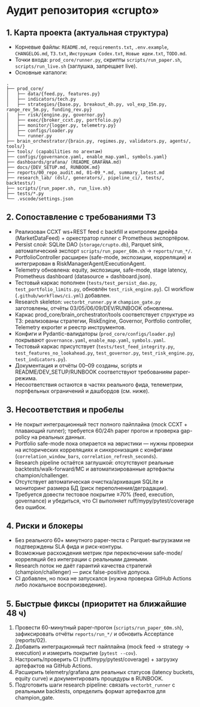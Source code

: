 # Аудит репозитория «crupto»

## 1. Карта проекта (актуальная структура)
- Корневые файлы: `README.md`, `requirements.txt`, `.env.example`, `CHANGELOG.md`, `ТЗ.txt`, `Инструкция Codex.txt`, `Новые идеи.txt`, `TODO.md`.
- Точки входа: `prod_core/runner.py`, скрипты `scripts/run_paper.sh`, `scripts/run_live.sh` (заглушка, запрещает live).
- Основные каталоги:

```text
.
├── prod_core/
│   ├── data/{feed.py, features.py}
│   ├── indicators/tech.py
│   ├── strategies/{base.py, breakout_4h.py, vol_exp_15m.py, range_rev_5m.py, funding_rev.py}
│   ├── risk/{engine.py, governor.py}
│   ├── exec/{broker_ccxt.py, portfolio.py}
│   ├── monitor/{logger.py, telemetry.py}
│   ├── configs/loader.py
│   └── runner.py
├── brain_orchestrator/{brain.py, regimes.py, validators.py, agents/, tools/}
├── tools/ (capabilities по агентам)
├── configs/{governance.yaml, enable_map.yaml, symbols.yaml}
├── dashboards/grafana/ (README_GRAFANA.md)
├── docs/{DEV_SETUP.md, RUNBOOK.md}
├── reports/00_repo_audit.md, 01–09_*.md, summary_latest.md
├── research_lab/ (dsl/, generators/, pipeline_ci/, tests/, backtests/)
├── scripts/{run_paper.sh, run_live.sh}
├── tests/*.py
└── .vscode/settings.json
```

## 2. Сопоставление с требованиями ТЗ
- Реализован CCXT ws+REST feed с backfill и контролем дрейфа (MarketDataFeed) + оркестратор runner с Prometheus экспортёром.
- Persist слой: SQLite DAO (`storage/crupto.db`), Parquet sink, автоматический экспорт `scripts/run_paper_60m.sh` → `reports/run_*/`.
- PortfolioController расширен (safe-mode, экспозиции, корреляции) и интегрирован в RiskManagerAgent/ExecutionAgent.
- Telemetry обновлена: equity, экспозиции, safe-mode, stage latency, Prometheus dashboard (datasource + dashboard.json).
- Тестовый каркас пополнен (`tests/test_persist_dao.py`, `test_portfolio_limits.py`, обновлён `test_risk_engine.py`). CI workflow (`.github/workflows/ci.yml`) добавлен.
- Research skeleton: `vectorbt_runner.py` и `champion_gate.py` заготовлены, отчёты 03/05/06/09/DEV/RUNBOOK обновлены.
- Каркас prod_core/brain_orchestrator/tools соответствует структуре из ТЗ: реализованы стратегии, RiskEngine, Governor, Portfolio controller, Telemetry exporter и реестр инструментов.
- Конфиги и Pydantic-валидаторы (`prod_core/configs/loader.py`) покрывают `governance.yaml`, `enable_map.yaml`, `symbols.yaml`.
- Тестовый каркас присутствует (`tests/test_feed_integrity.py`, `test_features_no_lookahead.py`, `test_governor.py`, `test_risk_engine.py`, `test_indicators.py`).
- Документация и отчёты 00–09 созданы, scripts и README/DEV_SETUP/RUNBOOK соответствуют требованиям paper-режима.
- Несоответствия остаются в частях реального фида, телеметрии, портфельных ограничений и дашбордов (см. ниже).

## 3. Несоответствия и пробелы
- Не покрыт интеграционный тест полного пайплайна (mock CCXT + плавающий runner); требуется 60/24h paper прогон и проверка gap-policy на реальных данных.
- Portfolio safe-mode пока опирается на эвристики — нужны проверки на исторических корреляциях и синхронизация с конфигами (`correlation_window_bars`, `correlation_refresh_seconds`).
- Research pipeline остаётся заглушкой: отсутствуют реальные backtests/walk-forward/MC и автоматизированные артефакты champion/challenger.
- Отсутствует автоматическая очистка/архивация SQLite и мониторинг размера БД (риск переполнения/деградации).
- Требуется довести тестовое покрытие ≥70% (feed, execution, governance) и убедиться, что CI выполняет ruff/mypy/pytest/coverage без ошибок.

## 4. Риски и блокеры
- Без реального 60+ минутного paper-теста с Parquet-выгрузками не подтверждены SLA фида и риск-контуры.
- Возможные расхождения метрик при переключении safe-mode/корреляций без интеграции с реальными данными.
- Research поток не даёт гарантий качества стратегий (champion/challenger) — риск false-positive допуска.
- CI добавлен, но пока не запускался (нужна проверка GitHub Actions либо локальное воспроизведение).

## 5. Быстрые фиксы (приоритет на ближайшие 48 ч)
1. Провести 60-минутный paper-прогон (`scripts/run_paper_60m.sh`), зафиксировать отчёты `reports/run_*/` и обновить Acceptance (reports/02).
2. Добавить интеграционный тест пайплайна (mock feed → strategy → execution) и измерить покрытие (`pytest --cov`).
3. Настроить/проверить CI (ruff/mypy/pytest/coverage) + загрузку артефактов на GitHub Actions.
4. Расширить telemetry/grafana для реальных статусов (latency buckets, equity curve) и документировать процедуры в RUNBOOK.
5. Подготовить шаги research pipeline: связать `vectorbt_runner` с реальными backtests, определить формат артефактов для champion_gate.

